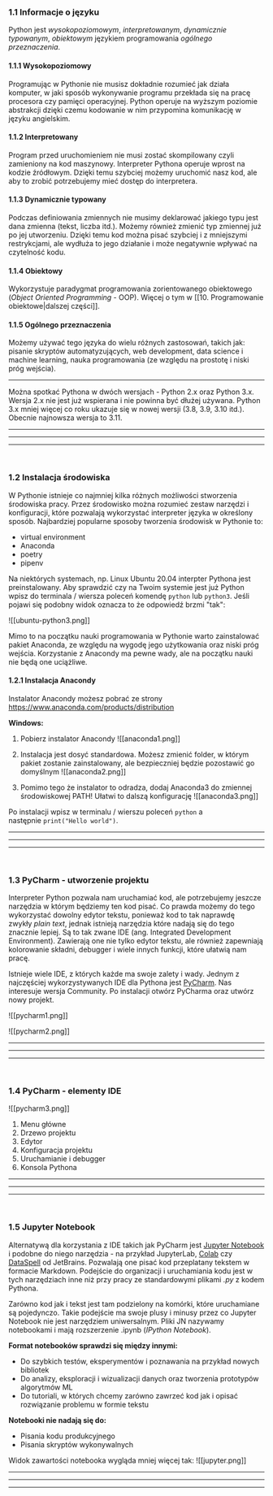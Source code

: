 ### 1.1 Informacje o języku
Python jest *wysokopoziomowym*, *interpretowanym*, *dynamicznie typowanym*, *obiektowym* językiem programowania *ogólnego przeznaczenia*.

#### 1.1.1 Wysokopoziomowy
Programując w Pythonie nie musisz dokładnie rozumieć jak działa komputer, w jaki sposób wykonywanie programu przekłada się na pracę procesora czy pamięci operacyjnej. Python operuje na wyższym poziomie abstrakcji dzięki czemu kodowanie w nim przypomina komunikację w języku angielskim.


#### 1.1.2 Interpretowany
Program przed uruchomieniem nie musi zostać skompilowany czyli zamieniony na kod maszynowy. Interpreter Pythona operuje wprost na kodzie źródłowym. Dzięki temu szybciej możemy uruchomić nasz kod, ale aby to zrobić potrzebujemy mieć dostęp do interpretera.



#### 1.1.3 Dynamicznie typowany
Podczas definiowania zmiennych nie musimy deklarować jakiego typu jest dana zmienna (tekst, liczba itd.). Możemy również zmienić typ zmiennej już po jej utworzeniu. Dzięki temu kod można pisać szybciej i z mniejszymi restrykcjami, ale wydłuża to jego działanie i może negatywnie wpływać na czytelność kodu.


#### 1.1.4 Obiektowy
Wykorzystuje paradygmat programowania zorientowanego obiektowego (*Object Oriented Programming* - OOP). Więcej o tym w [[10. Programowanie obiektowe|dalszej części]].


#### 1.1.5 Ogólnego przeznaczenia
Możemy używać tego języka do wielu różnych zastosowań, takich jak: pisanie skryptów automatyzujących, web development, data science i machine learning, nauka programowania (ze względu na prostotę i niski próg wejścia).

---
Można spotkać Pythona w dwóch wersjach - Python 2.x oraz Python 3.x. Wersja 2.x nie jest już wspierana i nie powinna być dłużej używana. Python 3.x mniej więcej co roku ukazuje się w nowej wersji (3.8, 3.9, 3.10 itd.). Obecnie najnowsza wersja to 3.11.



---
---
---
&nbsp;
### 1.2 Instalacja środowiska
W Pythonie istnieje co najmniej kilka różnych możliwości stworzenia środowiska pracy. Przez środowisko można rozumieć zestaw narzędzi i konfiguracji, które pozwalają wykorzystać interpreter języka w określony sposób. Najbardziej popularne sposoby tworzenia środowisk w Pythonie to:
- virtual environment
- Anaconda
- poetry
- pipenv

Na niektórych systemach, np. Linux Ubuntu 20.04 interpter Pythona jest preinstalowany. Aby sprawdzić czy na Twoim systemie jest już Python wpisz do terminala / wiersza poleceń komendę `python` lub `python3`. Jeśli pojawi się podobny widok oznacza to że odpowiedź brzmi "tak": 

![[ubuntu-python3.png]]

Mimo to na początku nauki programowania w Pythonie warto zainstalować pakiet Anaconda, ze względu na wygodę jego użytkowania oraz niski próg wejścia. Korzystanie z Anacondy ma pewne wady, ale na początku nauki nie będą one uciążliwe.


#### 1.2.1 Instalacja Anacondy

Instalator Anacondy możesz pobrać ze strony https://www.anaconda.com/products/distribution

**Windows:**
1. Pobierz instalator Anacondy
![[anaconda1.png]]

2. Instalacja jest dosyć standardowa. Możesz zmienić folder, w którym pakiet zostanie zainstalowany, ale bezpieczniej będzie pozostawić go domyślnym
![[anaconda2.png]]

3. Pomimo tego że instalator to odradza, dodaj Anaconda3 do zmiennej środowiskowej PATH! Ułatwi to dalszą konfigurację
![[anaconda3.png]]

Po instalacji wpisz w terminalu / wierszu poleceń `python` a następnie `print("Hello world")`.



---
---
---
&nbsp;
### 1.3 PyCharm - utworzenie projektu
Interpreter Python pozwala nam uruchamiać kod, ale potrzebujemy jeszcze narzędzia w którym będziemy ten kod pisać. Co prawda możemy do tego wykorzystać dowolny edytor tekstu, ponieważ kod to tak naprawdę zwykły _plain text_, jednak istnieją narzędzia które nadają się do tego znacznie lepiej. Są to tak zwane IDE (ang. Integrated Development Environment). Zawierają one nie tylko edytor tekstu, ale również zapewniają kolorowanie składni, debugger i wiele innych funkcji, które ułatwią nam pracę.

Istnieje wiele IDE, z których każde ma swoje zalety i wady. Jednym z najczęściej wykorzystywanych IDE dla Pythona jest [PyCharm](https://www.jetbrains.com/pycharm/download). Nas interesuje wersja Community. Po instalacji otwórz PyCharma oraz utwórz nowy projekt.

![[pycharm1.png]]

![[pycharm2.png]]


---
---
---
&nbsp;
### 1.4 PyCharm - elementy IDE
![[pycharm3.png]]

1. Menu główne
2. Drzewo projektu
3. Edytor
4. Konfiguracja projektu
5. Uruchamianie i debugger
6. Konsola Pythona
---
---
---
&nbsp;
### 1.5 Jupyter Notebook
Alternatywą dla korzystania z IDE takich jak PyCharm jest [Jupyter Notebook](https://jupyter.org/) i podobne do niego narzędzia - na przykład JupyterLab, [Colab](https://colab.research.google.com/) czy [DataSpell](https://www.jetbrains.com/dataspell/) od JetBrains. Pozwalają one pisać kod przeplatany tekstem w formacie Markdown. Podejście do organizacji i uruchamiania kodu jest w tych narzędziach inne niż przy pracy ze standardowymi plikami *.py* z kodem Pythona.

Zarówno kod jak i tekst jest tam podzielony na komórki, które uruchamiane są pojedynczo. Takie podejście ma swoje plusy i minusy przez co Jupyter Notebook nie jest narzędziem uniwersalnym. Pliki JN nazywamy notebookami i mają rozszerzenie .ipynb (*IPython Notebook*).

**Format notebooków sprawdzi się między innymi:**
- Do szybkich testów, eksperymentów i poznawania na przykład nowych bibliotek
- Do analizy, eksploracji i wizualizacji danych oraz tworzenia prototypów algorytmów ML 
- Do tutoriali, w których chcemy zarówno zawrzeć kod jak i opisać rozwiązanie problemu w formie tekstu

**Notebooki nie nadają się do:**
- Pisania kodu produkcyjnego
- Pisania skryptów wykonywalnych


Widok zawartości notebooka wygląda mniej więcej tak:
![[jupyter.png]]


---
---
---
&nbsp;
